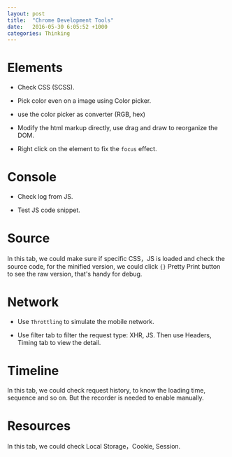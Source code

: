 ```yaml
---
layout: post
title:  "Chrome Development Tools"
date:   2016-05-30 6:05:52 +1000
categories: Thinking
---
```


Elements
========
- Check CSS (SCSS).

- Pick color even on a image using Color picker.

- use the color picker as converter (RGB, hex)

- Modify the html markup directly, use drag and draw to reorganize the DOM.

- Right click on the element to fix the `focus` effect.

Console
========
- Check log from JS.

- Test JS code snippet.

Source
=======
In this tab, we could make sure if specific CSS，JS is loaded and check the source code, for the minified version, we could click `{}` Pretty Print button to see the raw version, that's handy for debug. 

Network
=======
- Use `Throttling` to simulate the mobile network.

- Use filter tab to filter the request type: XHR, JS. Then use Headers, Timing tab to view the detail. 
 
Timeline
=========
In this tab, we could check request history, to know the loading time, sequence and so on. But the recorder is needed to enable manually.  

Resources
=========
In this tab, we could check Local Storage，Cookie, Session.
